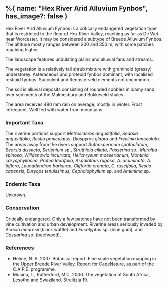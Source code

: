 %{
    name: "Hex River Arid Alluvium Fynbos",
    has_image?: false
}
---
Hex River Arid Alluvium Fynbos is a critically endangered vegetation type that is restricted to the floor of Hex River Valley, reaching as far as De Wet near Worcester. It may be considered a subtype of Breede Alluvium Fynbos. The altitude mostly ranges between 200 and 350 m, with some patches reaching higher.

The landscape features undulating plains and alluvial fans and streams.

The vegetation is a relatively tall shrub mixture with graminoid (grassy) understorey. Asteraceous and proteoid fynbos dominant, with localised restioid fynbos. Succulent and Renosterveld elements not uncommon.

The soil is alluvial deposits consisting of rounded cobbles in loamy sand over sediments of the Malmesbury and Bokkeveld shales.

The area receives 480 mm rain on average, mostly in winter. Frost infrequent. Well fed with water from mountains.

### Important Taxa

The riverine portions support *Metrosideros angustifolia*, *Searsia angustifolia*, *Restio paniculatus*, *Diospyros glabra* and *Freylinia lanceolata*. The areas away from the rivers support *Anthospermum spathulatum*, *Searsia dissecta*, *Seriphium* sp., *Struthiola ciliata*, *Passerina* sp., *Muraltia spinosa*, *Willdenowia incurvata*, *Helichrysum moeserianum*, *Montinia caryophyllacea*, *Protea laurifolia*, *Aspalathus rugosa*, *A. acuminata*, *A. biflora*, *Leucadendron barkerae*, *Cliffortia crenata*, *C. ruscifolia*, *Restio capensis*, *Euryops tenuissimus*, *Cephalophyllum* sp. and *Antimima* sp.

### Endemic Taxa

Unknown.

### Conservation

Critically endangered. Only a few patches have not been transformed by vine cultivation and urban development. Riverine areas seriously invaded
by *Acacia mearnsii* (black wattle) and *Eucalyptus* sp. (blue gum), and *Casuarina* sp. (beefwood).

### References

* Helme, N. A. 2007. Botanical report: Fine scale vegetation mapping in the Upper Breede River Valley. Report for CapeNature, as part of the C.A.P.E. programme.
* Mucina, L., Rutherford, M.C. 2006. The vegetation of South Africa, Lesotho and Swaziland. Strelitzia 19.